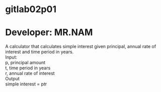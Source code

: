 # gitlab02p01
# Developer: MR.NAM  
A calculator that calculates simple interest given principal, annual rate of interest and time period in years.  
Input:  
 p, principal amount  
 t, time period in years  
 r, annual rate of interest  
Output  
 simple interest = p*t*r  
